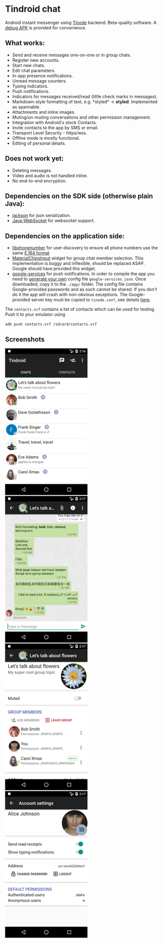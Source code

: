 # Tindroid chat

Android instant messenger using [Tinode](https://github.com/tinode/chat/) backend. Beta-quality software. 
A [debug APK](https://storage.googleapis.com/tinode.co/tindroid.apk) is provided for convenience. 

## What works:

* Send and receive messages one-on-one or in group chats.
* Register new accounts.
* Start new chats.
* Edit chat parameters.
* In-app presence notifications.
* Unread message counters.
* Typing indicators.
* Push notifications.
* Indicators for messages received/read (little check marks in messages).
* Markdown-style formatting of text, e.g. \*styled\* &rarr; **styled**. Implemented as spannable.
* Attachments and inline images.
* Muting/un-muting conversations and other permission management.
* Integration with Android's stock Contacts.
* Invite contacts to the app by SMS or email.
* Transport Level Security - https/wss.
* Offline mode is mostly functional.
* Editing of personal details.

## Does not work yet:

* Deleting messages.
* Video and audio is not handled inline.
* No end-to-end encryption.

## Dependencies on the SDK side (otherwise plain Java):

* [jackson](https://github.com/FasterXML/jackson) for json serialization.
* [Java-WebSocket](https://github.com/TooTallNate/Java-WebSocket/) for
websocket support.

## Dependencies on the application side:

* [libphonenumber](https://github.com/googlei18n/libphonenumber) for user discovery
to ensure all phone numbers use the same [E.164 format](https://en.wikipedia.org/wiki/E.164)
* [MaterialChipsInput](https://github.com/pchmn/MaterialChipsInput) widget for group chat member selection.
This implementation is buggy and inflexible, should be replaced ASAP. Google should have provided this widget.
* [google-services](https://firebase.google.com/docs/cloud-messaging/android/client) for push notifications.
In order to compile the app you need to [generate your own](https://developers.google.com/mobile/add)
config file `google-services.json`. Once downloaded, copy it to the `./app/` folder. The
config file contains Google-provided passwords and as such cannot be shared. If you don't do it the
app will crash with non-obvious exceptions. The Google-provided server key must be copied to `tinode.conf`, see
details [here](https://github.com/tinode/chat).

The `contacts.vcf` contains a list of contacts which can be used for testing. Push it to your emulator using

  `adb push contacts.vcf /sdcard/contacts.vcf`


## Screenshots
<img src="android-contacts-1.png" alt="App screenshot - contacts" width="270" /> <img src="android-chat-1.png" alt="App screenshot - chat" width="270" /> <img src="android-topic-info-1.png" alt="App screenshot - chat settings" width="270" />
<img src="android-account-1.png" alt="App screenshot - account info" width="270" />
